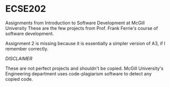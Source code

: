 # ECSE202
Assignments from Introduction to Software Development at McGill University
  These are the few projects from Prof. Frank Ferrie's course of software development. 

Assignment 2 is missing because it is essentially a simpler version of A3, if I remember correctly.

*DISCLAIMER*

  These are not perfect projects and shouldn't be copied.
    McGill University's Engineering department uses code-plagiarism software to detect any copied code.
    
